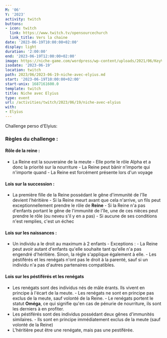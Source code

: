 ```yaml
---
M: '06'
Y: '2023'
activity: twitch
buttons:
- icon: twitch
  link: https://www.twitch.tv/opensourcechurch
  link_title: Vers la chaine
date: '2023-06-19T10:00:00+02:00'
display: light
duration: '2:00:00'
end: '2023-06-19T12:00:00+02:00'
image: https://niche-game.com/wordpress/wp-content/uploads/2021/06/KeyVisual_1024x576.png
isodate: '2023-06-19'
location: twitch
path: 2023/06/2023-06-19-niche-avec-elyius.md
start: '2023-06-19T10:00:00+02:00'
start-unix: 1687161600.0
template: twitch
title: Niche avec Elyius
type: event
url: /activities/twitch/2023/06/19/niche-avec-elyius
with:
- Elyius
---
```

Challenge perso d'Elyius:
### Règles du challenge :
#### Rôle de la reine :
- La Reine est la souveraine de la meute - Elle porte le rôle Alpha et a donc la priorité sur la nourriture - La Reine peut bânir n'importe qui n'importe quand - La Reine est forcément présente lors d'un voyage

#### Lois sur la succession :
- La première fille de la Reine possédant le gêne d'immunité de l'île devient l'héritière - Si la Reine meurt avant que cela n'arrive, un fils peut exceptionnellement prendre le rôle de **Reine** - Si la Reine n'a pas d'enfants portant le gêne de l'immunité de l'île, une de ces nièces peut prendre le rôle (ou neveu s'il y en a pas) - Si aucune de ses conditions n'est remplies, c'est un échec

#### Lois sur les naissances :
- Un individu a le droit au maximum à 2 enfants - Exceptions : - La Reine peut avoir autant d'enfants qu'elle souhaite tant qu'elle n'a pas engendré d'héritière. Sinon, la règle s'applique également à elle. - Les péstiférés et les renégats n'ont pas le droit à la parenté, sauf si un individu n'a pas d'autres partenaires compatibles.

#### Lois sur les péstiférés et les renégats
- Les renégats sont des individus nés de mâle érants. Ils vivent en principe à l'écart de la meute. - Les renégats ne sont en principe pas exclus de la meute, sauf volonté de la Reine. - Le renégats portent le statut **Oméga**, ce qui signifie qu'en cas de pénurie de nourriture, ils sont les derniers à en profiter.
- Les péstiférés sont des individus possédant deux gênes d'immunités similaires. - Ils sont en principe immédiatement exclus de la meute (sauf volonté de la Reine)
- L'héritière peut être une renégate, mais pas une pestiférée.